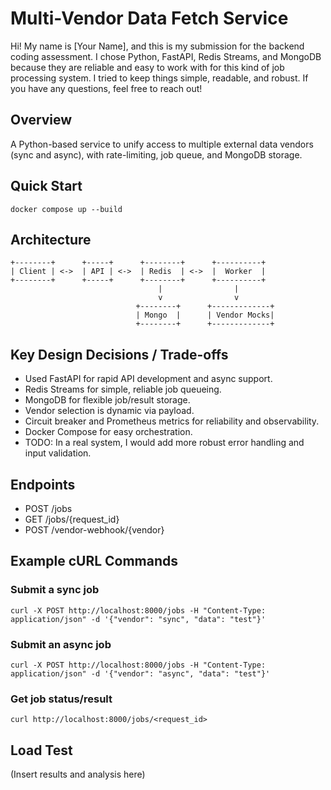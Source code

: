 # Multi-Vendor Data Fetch Service

Hi! My name is [Your Name], and this is my submission for the backend coding assessment. I chose Python, FastAPI, Redis Streams, and MongoDB because they are reliable and easy to work with for this kind of job processing system. I tried to keep things simple, readable, and robust. If you have any questions, feel free to reach out!

## Overview
A Python-based service to unify access to multiple external data vendors (sync and async), with rate-limiting, job queue, and MongoDB storage.

## Quick Start
```
docker compose up --build
```

## Architecture

```
+--------+      +-----+      +--------+      +----------+
| Client | <->  | API | <->  | Redis  | <->  |  Worker  |
+--------+      +-----+      +--------+      +----------+
                                 |                |
                                 v                v
                            +--------+      +-------------+
                            | Mongo  |      | Vendor Mocks|
                            +--------+      +-------------+
```

## Key Design Decisions / Trade-offs
- Used FastAPI for rapid API development and async support.
- Redis Streams for simple, reliable job queueing.
- MongoDB for flexible job/result storage.
- Vendor selection is dynamic via payload.
- Circuit breaker and Prometheus metrics for reliability and observability.
- Docker Compose for easy orchestration.
- TODO: In a real system, I would add more robust error handling and input validation.

## Endpoints
- POST /jobs
- GET /jobs/{request_id}
- POST /vendor-webhook/{vendor}

## Example cURL Commands

### Submit a sync job
```
curl -X POST http://localhost:8000/jobs -H "Content-Type: application/json" -d '{"vendor": "sync", "data": "test"}'
```

### Submit an async job
```
curl -X POST http://localhost:8000/jobs -H "Content-Type: application/json" -d '{"vendor": "async", "data": "test"}'
```

### Get job status/result
```
curl http://localhost:8000/jobs/<request_id>
```

## Load Test
(Insert results and analysis here) 